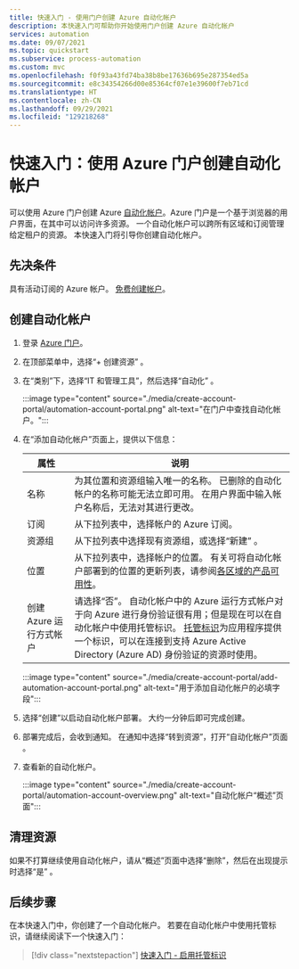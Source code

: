 ```yaml
---
title: 快速入门 - 使用门户创建 Azure 自动化帐户
description: 本快速入门可帮助你开始使用门户创建 Azure 自动化帐户
services: automation
ms.date: 09/07/2021
ms.topic: quickstart
ms.subservice: process-automation
ms.custom: mvc
ms.openlocfilehash: f0f93a43fd74ba38b8be17636b695e287354ed5a
ms.sourcegitcommit: e8c34354266d00e85364cf07e1e39600f7eb71cd
ms.translationtype: HT
ms.contentlocale: zh-CN
ms.lasthandoff: 09/29/2021
ms.locfileid: "129218268"
---
```

# <a name="quickstart-create-an-automation-account-using-the-azure-portal"></a>快速入门：使用 Azure 门户创建自动化帐户

可以使用 Azure 门户创建 Azure [自动化帐户](../automation-security-overview.md)。Azure 门户是一个基于浏览器的用户界面，在其中可以访问许多资源。 一个自动化帐户可以跨所有区域和订阅管理给定租户的资源。 本快速入门将引导你创建自动化帐户。

## <a name="prerequisites"></a>先决条件

具有活动订阅的 Azure 帐户。 [免费创建帐户](https://azure.microsoft.com/free/?WT.mc_id=A261C142F)。

## <a name="create-automation-account"></a>创建自动化帐户

1. 登录 [Azure 门户](https://portal.azure.com)。

1. 在顶部菜单中，选择“+ 创建资源”  。

1. 在“类别”下，选择“IT 和管理工具”，然后选择“自动化”  。

   :::image type="content" source="./media/create-account-portal/automation-account-portal.png" alt-text="在门户中查找自动化帐户。":::

1. 在“添加自动化帐户”页面上，提供以下信息：

   | 属性 | 说明 |
   |---|---|
   |名称| 为其位置和资源组输入唯一的名称。 已删除的自动化帐户的名称可能无法立即可用。 在用户界面中输入帐户名称后，无法对其进行更改。 |
   |订阅| 从下拉列表中，选择帐户的 Azure 订阅。|
   |资源组|从下拉列表中选择现有资源组，或选择“新建”  。|
   |位置| 从下拉列表中，选择帐户的位置。 有关可将自动化帐户部署到的位置的更新列表，请参阅[各区域的产品可用性](https://azure.microsoft.com/global-infrastructure/services/?products=automation&regions=all)。|
   |创建 Azure 运行方式帐户| 请选择“否”。  自动化帐户中的 Azure 运行方式帐户对于向 Azure 进行身份验证很有用；但是现在可以在自动化帐户中使用托管标识。 [托管标识](../../active-directory/managed-identities-azure-resources/overview.md)为应用程序提供一个标识，可以在连接到支持 Azure Active Directory (Azure AD) 身份验证的资源时使用。 |

   :::image type="content" source="./media/create-account-portal/add-automation-account-portal.png" alt-text="用于添加自动化帐户的必填字段":::

1. 选择“创建”以启动自动化帐户部署。 大约一分钟后即可完成创建。

1. 部署完成后，会收到通知。 在通知中选择“转到资源”，打开“自动化帐户”页面 。

1. 查看新的自动化帐户。

   :::image type="content" source="./media/create-account-portal/automation-account-overview.png" alt-text="自动化帐户“概述”页面":::

## <a name="clean-up-resources"></a>清理资源

如果不打算继续使用自动化帐户，请从“概述”页面中选择“删除”，然后在出现提示时选择“是”  。

## <a name="next-steps"></a>后续步骤

在本快速入门中，你创建了一个自动化帐户。 若要在自动化帐户中使用托管标识，请继续阅读下一个快速入门：

> [!div class="nextstepaction"]
> [快速入门 - 启用托管标识](enable-managed-identity.md)

